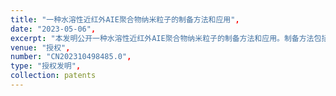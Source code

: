```yaml
---
title: "一种水溶性近红外AIE聚合物纳米粒子的制备方法和应用",
date: "2023-05-06",
excerpt: "本发明公开一种水溶性近红外AIE聚合物纳米粒子的制备方法和应用。制备方法包括以下步骤：将AIE分子和水溶性高分子聚合物溶于与水互溶的挥发性有机溶剂中，得到有机相溶液；在室温下，将有机相溶液在超声和混合搅拌条件下加至去离子水溶液中，超声结束后，挥发性有机溶剂在避光通风条件下除去，得到AIE聚合物纳米粒子溶液，过滤得到水溶性近红外AIE聚合物纳米粒子。本发明制备的水溶性近红外AIE聚合物纳米粒子具有粒径均一、光稳定性好、重复性好、可规模化生产等优点，在生物活体荧光成像领域有良好的应用前景。",
venue: "授权",
number: "CN202310498485.0",
type: "授权发明",
collection: patents
---
```



